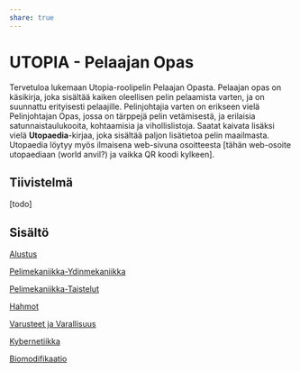 ```yaml
---
share: true
---
```


# UTOPIA - Pelaajan Opas

Tervetuloa lukemaan Utopia-roolipelin Pelaajan Opasta. Pelaajan opas on käsikirja, joka sisältää kaiken oleellisen pelin pelaamista varten, ja on suunnattu erityisesti pelaajille. Pelinjohtajia varten on erikseen vielä Pelinjohtajan Opas, jossa on tärppejä pelin vetämisestä, ja erilaisia satunnaistaulukooita, kohtaamisia ja vihollislistoja. Saatat kaivata lisäksi vielä **Utopaedia**-kirjaa, joka sisältää paljon lisätietoa pelin maailmasta. Utopaedia löytyy myös ilmaisena web-sivuna osoitteesta [tähän web-osoite utopaediaan (world anvil?) ja vaikka QR koodi kylkeen].

## Tiivistelmä

[todo]

## Sisältö

[Alustus](Alustus.md)

[Pelimekaniikka-Ydinmekaniikka](Pelimekaniikka-Ydinmekaniikka.md)

[Pelimekaniikka-Taistelut](Pelimekaniikka-Taistelut.md)

[Hahmot](Hahmot.md)

[Varusteet ja Varallisuus](Varusteet%20ja%20Varallisuus.md)

[Kybernetiikka](Kybernetiikka.md)

[Biomodifikaatio](Biomodifikaatio.md)